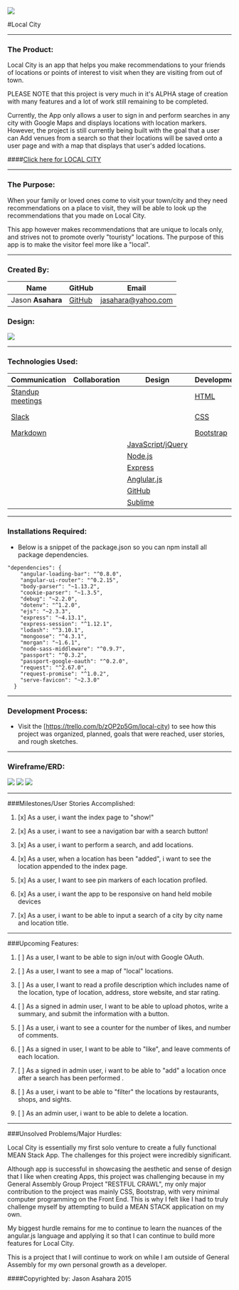 ![](http://i.imgur.com/sxx45fR.jpg)

#Local City

---

### The Product:

Local City is an app that helps you make recommendations to your friends of locations or points of interest to visit when they are visiting from out of town. 

PLEASE NOTE that this project is very much in it's ALPHA stage of creation with many features and a lot of work still remaining to be completed.  

Currently, the App only allows a user to sign in and perform searches in any city with Google Maps and displays locations with location markers. However, the project is still currently being built with the goal that a user can Add venues from a search so that their locations will be saved onto a user page and with a map that displays that user's added locations.

####[Click here for LOCAL CITY](https://secure-ravine-3320.herokuapp.com/)

---

### The Purpose:


When your family or loved ones come to visit your town/city and they need recommendations on a place to visit, they will be able to look up the  recommendations that you made on Local City. 

This app however makes recommendations that are unique to locals only, and strives not to promote overly "touristy" locations.  The purpose of this app is to make the visitor feel more like a "local".

---

### Created By:

**Name** | **GitHub** | **Email** 
---------| ---------- | ---------
Jason **Asahara** | [GitHub](https://github.com/Ansel291) | [jasahara@yahoo.com](jasahara@yahoo.com)

### Design:

![](http://i.imgur.com/fi5KPUx.jpg) 

---

### Technologies Used:


Communication | Collaboration | Design | Development | APIs | Deployment
----| ---| --- | --- | --- | ---
 [Standup meetings](https://en.wikipedia.org/wiki/Stand-up_meeting)| | | [HTML](https://developer.mozilla.org/en-US/docs/Web/HTML)| [Four Square](https://developer.foursquare.com/) | [Heroku](http://heroku.com/)
 [Slack](https://slack.com/) | |  | [CSS](http://www.w3schools.com/css/) | [Google Maps](https://developers.google.com/maps/documentation/javascript/) | [MongoLab](https://mongolab.com/)
 [Markdown](https://guides.github.com/features/mastering-markdown/)|  |  | [Bootstrap](http://getbootstrap.com/) | |
 |  | | [JavaScript/jQuery](https://www.javascript.com/) | 
 |  | | [Node.js](https://nodejs.org/en/) |
 |  | | [Express](http://expressjs.com/) |
 |  | | [Anglular.js](https://angularjs.org/) |
 |  | | [GitHub](https://github.com/) |
 |  | | [Sublime](http://www.sublimetext.com/) |

---

### Installations Required:

- Below is a snippet of the package.json so you can npm install all package dependencies.

```
"dependencies": {
    "angular-loading-bar": "^0.8.0",
    "angular-ui-router": "^0.2.15",
    "body-parser": "~1.13.2",
    "cookie-parser": "~1.3.5",
    "debug": "~2.2.0",
    "dotenv": "^1.2.0",
    "ejs": "~2.3.3",
    "express": "~4.13.1",
    "express-session": "^1.12.1",
    "lodash": "^3.10.1",
    "mongoose": "^4.3.1",
    "morgan": "~1.6.1",
    "node-sass-middleware": "^0.9.7",
    "passport": "^0.3.2",
    "passport-google-oauth": "^0.2.0",
    "request": "^2.67.0",
    "request-promise": "^1.0.2",
    "serve-favicon": "~2.3.0"
  }
```
---

### Development Process:* Visit the [https://trello.com/b/zOP2p5Gm/local-city) to see how this project was organized, planned, goals that were reached, user stories, and rough sketches.
---

### Wireframe/ERD:
![](http://i.imgur.com/RQVApb1.png) 
![](http://i.imgur.com/EFK0Bna.png)
![](http://i.imgur.com/FY7Ha1U.png)

---

###Milestones/User Stories Accomplished:

1. [x] As a user, i want the index page to "show!"

2. [x] As a user, i want to see a navigation bar with a search button!

3. [x] As a user, i want to perform a search, and add locations.

4. [x] As a user, when a location has been "added", i want to see the location appended to the index page.

5. [x] As a user, I want to see pin markers of each location profiled. 

6. [x] As a user, i want the app to be responsive on hand held mobile devices

7. [x] As a user, i want to be able to input a search of a city by city name and location title.



---

###Upcoming Features:

1. [ ] As a user, I want to be able to sign in/out with Google OAuth.

2. [ ] As a user, I want to see a map of "local" locations.

4. [ ] As a user, I want to read a profile description which includes name of the location, type of location, address, store website, and star rating.

5. [ ] As a signed in admin user, I want to be able to upload photos, write a summary, and submit the information with a button.

5. [ ] As a user, i want to see a counter for the number of likes, and number of comments.

6. [ ] As a signed in user, I want to be able to "like", and leave comments of each location.

7. [ ] As a signed in admin user, i want to be able to "add" a location once after a search has been performed .

8. [ ] As a user, i want to be able to "filter" the locations by restaurants, shops, and sights.

9. [ ] As an admin user, i want to be able to delete a location.

---

###Unsolved Problems/Major Hurdles:

Local City is essentially my first solo venture to create a fully functional MEAN Stack App.  The challenges for this project were incredibly significant.

Although app is successful in showcasing the aesthetic and sense of design that I like when creating Apps, this project was challenging because in my General Assembly Group Project "RESTFUL CRAWL", my only major contribution to the project was mainly CSS, Bootstrap, with very minimal computer programming on the Front End.  This is why I felt like I had to truly challenge myself by attempting to build a MEAN STACK application on my own. 

My biggest hurdle remains for me to continue to learn the nuances of the angular.js language and applying it so that I can continue to build more features for Local City.

This is a project that I will continue to work on while I am outside of General Assembly for my own personal growth as a developer.

####Copyrighted by:
Jason Asahara 2015









